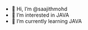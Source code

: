 - 👋 Hi, I’m @saajithmohd
- 👀 I’m interested in JAVA
- 🌱 I’m currently learning JAVA

<!---
saajithmohd/saajithmohd is a ✨ special ✨ repository because its `README.md` (this file) appears on your GitHub profile.
You can click the Preview link to take a look at your changes.
--->
